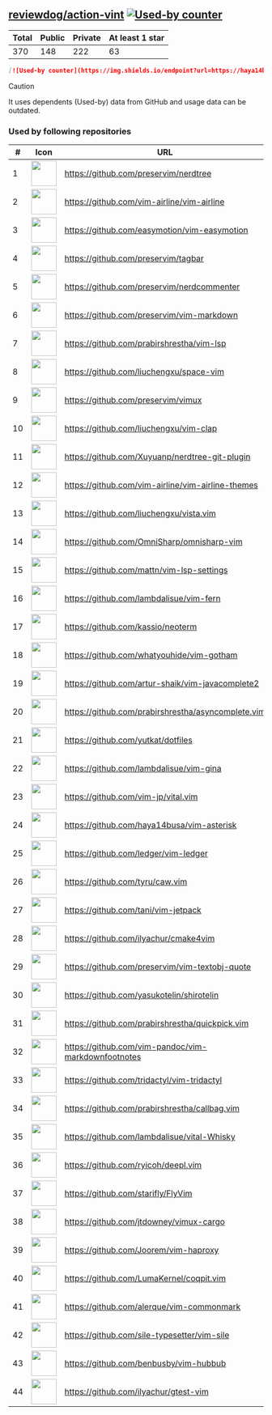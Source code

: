 





## [reviewdog/action-vint](https://github.com/reviewdog/action-vint) [![Used-by counter](https://img.shields.io/endpoint?url=https://haya14busa.github.io/github-used-by/data/reviewdog/action-vint/shieldsio.json)](https://github.com/haya14busa/github-used-by/tree/main/repo/reviewdog/action-vint)

| Total | Public | Private | At least 1 star
| ----- | ------ | ------- | ---------------
| 370 | 148 | 222 | 63 |

```md
[![Used-by counter](https://img.shields.io/endpoint?url=https://haya14busa.github.io/github-used-by/data/reviewdog/action-vint/shieldsio.json)](https://github.com/haya14busa/github-used-by/tree/main/repo/reviewdog/action-vint)
```

> [!CAUTION]
> It uses dependents (Used-by) data from GitHub and usage data can be outdated.

### Used by following repositories

| # | Icon | URL | Stars |
| -- | -- | -- | -- | 
|1|<img src="https://github.com/preservim.png" width=50 height=50>|https://github.com/preservim/nerdtree|19991|
|2|<img src="https://github.com/vim-airline.png" width=50 height=50>|https://github.com/vim-airline/vim-airline|17923|
|3|<img src="https://github.com/easymotion.png" width=50 height=50>|https://github.com/easymotion/vim-easymotion|7667|
|4|<img src="https://github.com/preservim.png" width=50 height=50>|https://github.com/preservim/tagbar|6207|
|5|<img src="https://github.com/preservim.png" width=50 height=50>|https://github.com/preservim/nerdcommenter|5011|
|6|<img src="https://github.com/preservim.png" width=50 height=50>|https://github.com/preservim/vim-markdown|4782|
|7|<img src="https://github.com/prabirshrestha.png" width=50 height=50>|https://github.com/prabirshrestha/vim-lsp|3301|
|8|<img src="https://github.com/liuchengxu.png" width=50 height=50>|https://github.com/liuchengxu/space-vim|2857|
|9|<img src="https://github.com/preservim.png" width=50 height=50>|https://github.com/preservim/vimux|2264|
|10|<img src="https://github.com/liuchengxu.png" width=50 height=50>|https://github.com/liuchengxu/vim-clap|2134|
|11|<img src="https://github.com/Xuyuanp.png" width=50 height=50>|https://github.com/Xuyuanp/nerdtree-git-plugin|2089|
|12|<img src="https://github.com/vim-airline.png" width=50 height=50>|https://github.com/vim-airline/vim-airline-themes|2073|
|13|<img src="https://github.com/liuchengxu.png" width=50 height=50>|https://github.com/liuchengxu/vista.vim|1937|
|14|<img src="https://github.com/OmniSharp.png" width=50 height=50>|https://github.com/OmniSharp/omnisharp-vim|1761|
|15|<img src="https://github.com/mattn.png" width=50 height=50>|https://github.com/mattn/vim-lsp-settings|1374|
|16|<img src="https://github.com/lambdalisue.png" width=50 height=50>|https://github.com/lambdalisue/vim-fern|1332|
|17|<img src="https://github.com/kassio.png" width=50 height=50>|https://github.com/kassio/neoterm|1329|
|18|<img src="https://github.com/whatyouhide.png" width=50 height=50>|https://github.com/whatyouhide/vim-gotham|1280|
|19|<img src="https://github.com/artur-shaik.png" width=50 height=50>|https://github.com/artur-shaik/vim-javacomplete2|971|
|20|<img src="https://github.com/prabirshrestha.png" width=50 height=50>|https://github.com/prabirshrestha/asyncomplete.vim|961|
|21|<img src="https://github.com/yutkat.png" width=50 height=50>|https://github.com/yutkat/dotfiles|886|
|22|<img src="https://github.com/lambdalisue.png" width=50 height=50>|https://github.com/lambdalisue/vim-gina|689|
|23|<img src="https://github.com/vim-jp.png" width=50 height=50>|https://github.com/vim-jp/vital.vim|584|
|24|<img src="https://github.com/haya14busa.png" width=50 height=50>|https://github.com/haya14busa/vim-asterisk|397|
|25|<img src="https://github.com/ledger.png" width=50 height=50>|https://github.com/ledger/vim-ledger|381|
|26|<img src="https://github.com/tyru.png" width=50 height=50>|https://github.com/tyru/caw.vim|378|
|27|<img src="https://github.com/tani.png" width=50 height=50>|https://github.com/tani/vim-jetpack|341|
|28|<img src="https://github.com/ilyachur.png" width=50 height=50>|https://github.com/ilyachur/cmake4vim|131|
|29|<img src="https://github.com/preservim.png" width=50 height=50>|https://github.com/preservim/vim-textobj-quote|124|
|30|<img src="https://github.com/yasukotelin.png" width=50 height=50>|https://github.com/yasukotelin/shirotelin|91|
|31|<img src="https://github.com/prabirshrestha.png" width=50 height=50>|https://github.com/prabirshrestha/quickpick.vim|78|
|32|<img src="https://github.com/vim-pandoc.png" width=50 height=50>|https://github.com/vim-pandoc/vim-markdownfootnotes|41|
|33|<img src="https://github.com/tridactyl.png" width=50 height=50>|https://github.com/tridactyl/vim-tridactyl|37|
|34|<img src="https://github.com/prabirshrestha.png" width=50 height=50>|https://github.com/prabirshrestha/callbag.vim|29|
|35|<img src="https://github.com/lambdalisue.png" width=50 height=50>|https://github.com/lambdalisue/vital-Whisky|29|
|36|<img src="https://github.com/ryicoh.png" width=50 height=50>|https://github.com/ryicoh/deepl.vim|28|
|37|<img src="https://github.com/starifly.png" width=50 height=50>|https://github.com/starifly/FlyVim|24|
|38|<img src="https://github.com/jtdowney.png" width=50 height=50>|https://github.com/jtdowney/vimux-cargo|24|
|39|<img src="https://github.com/Joorem.png" width=50 height=50>|https://github.com/Joorem/vim-haproxy|21|
|40|<img src="https://github.com/LumaKernel.png" width=50 height=50>|https://github.com/LumaKernel/coqpit.vim|10|
|41|<img src="https://github.com/alerque.png" width=50 height=50>|https://github.com/alerque/vim-commonmark|9|
|42|<img src="https://github.com/sile-typesetter.png" width=50 height=50>|https://github.com/sile-typesetter/vim-sile|9|
|43|<img src="https://github.com/benbusby.png" width=50 height=50>|https://github.com/benbusby/vim-hubbub|6|
|44|<img src="https://github.com/ilyachur.png" width=50 height=50>|https://github.com/ilyachur/gtest-vim|5|
